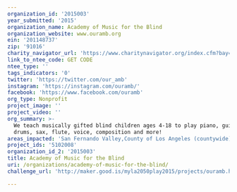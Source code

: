 ```yaml
---
organization_id: '2015003'
year_submitted: '2015'
organization_name: Academy of Music for the Blind
organization_website: www.ouramb.org
ein: '201148737'
zip: '91016'
charity_navigator_url: 'https://www.charitynavigator.org/index.cfm?bay=search.profile&ein=201148737'
link_to_ntee_code: GET CODE
ntee_type: ''
tags_indicators: '0'
twitter: 'https://twitter.com/our_amb'
instagram: 'https://instagram.com/ouramb/'
facebook: 'https://www.facebook.com/ouramb'
org_type: Nonprofit
project_image: ''
project_video: ''
org_summary: >-
  We teach musically gifted blind children ages 4-18 to play piano, guitar,
  drums, sax, flute, voice, composition and more!
areas_impacted: 'San Fernando Valley,County of Los Angeles (countywide)'
project_ids: '5102008'
organization_id_2: '2015003'
title: Academy of Music for the Blind
uri: /organizations/academy-of-music-for-the-blind/
challenge_url: 'http://maker.good.is/myla2050play2015/projects/ouramb.html'

---
```

